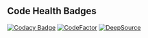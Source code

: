 ## Code Health Badges
[![Codacy Badge](https://app.codacy.com/project/badge/Grade/6cd4471dc30147dabc374b6cee61f03b)](https://app.codacy.com?utm_source=gh&utm_medium=referral&utm_content=&utm_campaign=Badge_grade)
[![CodeFactor](https://www.codefactor.io/repository/github/k-wu/flashtrain/badge?s=7f86943f3ba426ae1f40ab671f340937ea231e4b)](https://www.codefactor.io/repository/github/k-wu/flashtrain)
[![DeepSource](https://app.deepsource.com/gh/K-Wu/FlashTrain.svg/?label=code+coverage&show_trend=true&token=d7YCxKKgZgyhjlQrCMVkugyJ)](https://app.deepsource.com/gh/K-Wu/FlashTrain/)